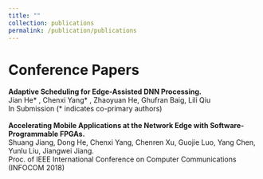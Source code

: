 ```yaml
---
title: ""
collection: publications
permalink: /publication/publications
---
```

Conference Papers
=====
<b>Adaptive Scheduling for Edge-Assisted DNN Processing.</b> <br>
Jian He* , Chenxi Yang* , Zhaoyuan He, Ghufran Baig, Lili Qiu<br>
In Submission (* indicates co-primary authors)<br>
<br>
<b>Accelerating Mobile Applications at the Network Edge with Software-Programmable FPGAs.</b> <br>
Shuang Jiang, Dong He, Chenxi Yang, Chenren Xu, Guojie Luo, Yang Chen, Yunlu Liu, Jiangwei Jiang. <br> Proc. of IEEE International Conference on Computer Communications (INFOCOM 2018)